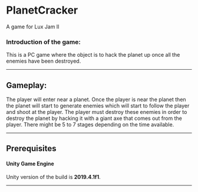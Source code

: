 # PlanetCracker
A game for Lux Jam II

### Introduction of the game:
This is a PC game where the object is to hack the planet up once all the enemies have been destroyed.
***
## Gameplay:
The player will enter near a planet. Once the player is near the planet then the planet will start to generate enemies which will start to follow the player and shoot at the player. The player must destroy these enemies in order to destroy the planet by hacking it with a giant axe that comes out from the player. There might be 5 to 7 stages depending on the time available.
***
## Prerequisites
#### Unity Game Engine
Unity version of the build is **2019.4.1f1**.
***
